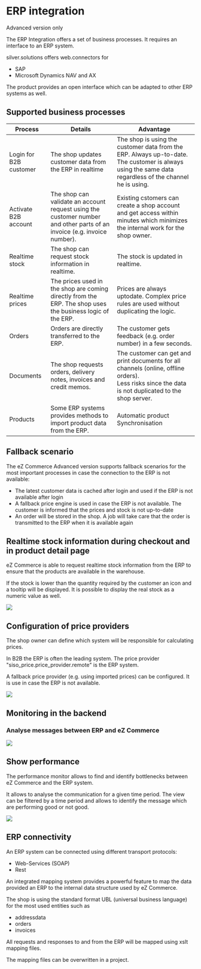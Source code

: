 #  ERP integration 

Advanced version only

The ERP Integration offers a set of business processes. It requires an interface to an ERP system.

silver.solutions offers web.connectors for 

- SAP 
- Microsoft Dynamics NAV and AX

The product provides an open interface which can be adapted to other ERP systems as well.

## Supported business processes

|Process|Details|Advantage|
|--- |--- |--- |
|Login for B2B customer|The shop updates customer data from the ERP in realtime|The shop is using the customer data from the ERP. Always up-to-date.</br>The customer is always using the same data regardless of the channel he is using.|
|Activate B2B account|The shop can validate an account request using the customer number and other parts of an invoice (e.g. invoice number).|Existing cstomers can create a shop account and get access within minutes which minimizes the internal work for the shop owner.|
|Realtime stock|The shop can request stock information in realtime.|The stock is updated in realtime.|
|Realtime prices|The prices used in the shop are coming directly from the ERP. The shop uses the business logic of the ERP.|Prices are always uptodate. Complex price rules are used without duplicating the logic.|
|Orders|Orders are directly transferred to the ERP.|The customer gets feedback (e.g. order number) in a few seconds.|
|Documents|The shop requests orders, delivery notes, invoices and credit memos.|The customer can get and print documents for all channels (online, offline orders).</br>Less risks since the data is not duplicated to the shop server.|
|Products|Some ERP systems provides methods to import product data from the ERP.|Automatic product Synchronisation|

## Fallback scenario

The eZ Commerce Advanced version supports fallback scenarios for the most important processes in case the connection to the ERP is not available:

- The latest customer data is cached after login and used if the ERP is not available after login
- A fallback price engine is used in case the ERP is not available. The customer is informed that the prices and stock is not up-to-date
- An order will be stored in the shop. A job will take care that the order is transmitted to the ERP when it is available again  

## Realtime stock information during checkout and in product detail page

eZ Commerce is able to request realtime stock information from the ERP to ensure that the products are available in the warehouse.

If the stock is lower than the quantity required by the customer an icon and a tooltip will be displayed. It is possible to display the real stock as a numeric value as well.

![](img/image2018-11-13_10-39-10.png)

## Configuration of price providers

The shop owner can define which system will be responsible for calculating prices. 

In B2B the ERP is often the leading system. The price provider "siso\_price.price\_provider.remote" is the ERP system. 

A fallback price provider (e.g. using imported prices) can be configured. It is use in case the ERP is not available.

![](img/image2018-10-31_13-7-59.png)

## Monitoring in the backend

### Analyse messages between ERP and eZ Commerce

![](img/image2018-11-21_9-25-8.png)

## Show performance

The performance monitor allows to find and identify bottlenecks between eZ Commerce and the ERP system. 

It allows to analyse the communication for a given time period. The view can be filtered by a time period and allows to identify the message which are performing good or not good. 

![](img/image2018-11-21_9-29-26.png)

## ERP connectivity

An ERP system can be connected using different transport protocols:

- Web-Services (SOAP)
- Rest

An integrated mapping system provides a powerful feature to map the data provided an ERP to the internal data structure used by eZ Commerce.

The shop is using the standard format UBL (universal business language) for the most used entities such as

- addressdata
- orders
- invoices

All requests and responses to and from the ERP will be mapped using xslt mapping files. 

The mapping files can be overwritten in a project.
